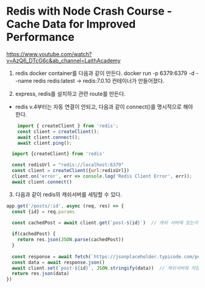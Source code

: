 Redis with Node Crash Course - Cache Data for Improved Performance
==================================================================

https://www.youtube.com/watch?v=AzQ6_DTcG6c&ab_channel=LaithAcademy

1. redis docker container를 다음과 같이 만든다.
docker run -p 6379:6379 -d --name redis redis:latest
-> redis:7.0.10 컨테이너가 만들어졌다.

2. express, redis를 설치하고 관련 route를 만든다.
- redis v.4부터는 자동 연결이 안되고, 다음과 같이 connect()를 명시적으로 해야 한다.
```javascript
    import { createClient } from 'redis';   
    const client = createClient();   
    await client.connect();   
    await client.ping();   
```
```javascript
  import {createClient} from 'redis'

  const redisUrl = "redis://localhost:6379"
  const client = createClient({url:redisUrl})
  client.on('error', err => console.log('Redis Client Error', err));
  await client.connect()
```

3. 다음과 같이 redis의 캐쉬서버를 세팅할 수 있다.
```javascript
app.get('/posts/:id', async (req, res) => {
  const {id} = req.params
  
  const cachedPost = await client.get(`post-${id}`)  // 캐쉬 서버에 있는지 확인

  if(cachedPost) {
    return res.json(JSON.parse(cachedPost))
  }
  
  const response = await fetch(`https://jsonplaceholder.typicode.com/posts/${id}`)
  const data = await response.json()
  await client.set(`post-${id}`, JSON.stringify(data))  // 캐쉬서버에 저장
  return res.json(data)
})
```